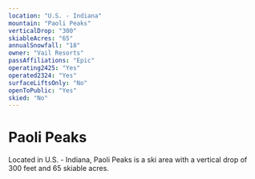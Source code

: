 ```yaml
---
location: "U.S. - Indiana"
mountain: "Paoli Peaks"
verticalDrop: "300"
skiableAcres: "65"
annualSnowfall: "18"
owner: "Vail Resorts"
passAffiliations: "Epic"
operating2425: "Yes"
operated2324: "Yes"
surfaceLiftsOnly: "No"
openToPublic: "Yes"
skied: "No"
---
```


# Paoli Peaks

Located in U.S. - Indiana, Paoli Peaks is a ski area with a vertical drop of 300 feet and 65 skiable acres.